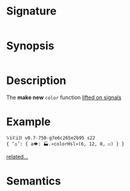 # Signature
```vikid-signature
```

# Synopsis
```vikid-synopsis
```

# Description
The __make new__ `color` function [lifted on signals](/refman/concepts/pure_functions)

# Example
```vikid-script
𝕍i𝕂i𝔻 v0.7-750-g7e6c265e2b95 s22
{ ‘⌂’: { a👁: 🏭.«colorHsl»(6, 12, 0, ☑) } }
```


[related...](https://en.wikipedia.org/wiki/HSL_and_HSV)

# Semantics